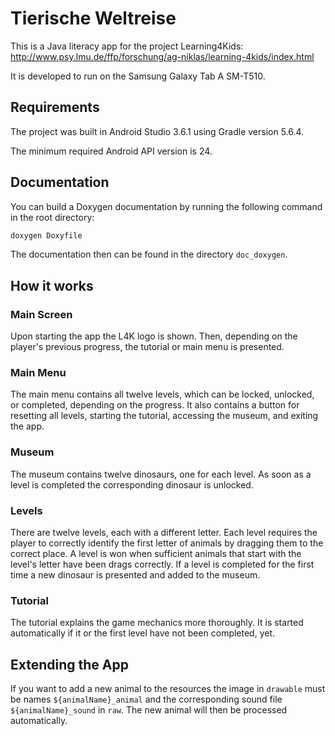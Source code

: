 # Tierische Weltreise

This is a Java literacy app for the project Learning4Kids: http://www.psy.lmu.de/ffp/forschung/ag-niklas/learning-4kids/index.html

It is developed to run on the Samsung Galaxy Tab A SM-T510.

## Requirements
The project was built in Android Studio 3.6.1 using Gradle version 5.6.4.

The minimum required Android API version is 24.

## Documentation
You can build a Doxygen documentation by running the following command in the root directory:

```sh
doxygen Doxyfile
```

The documentation then can be found in the directory `doc_doxygen`.

## How it works

### Main Screen
Upon starting the app the L4K logo is shown. Then, depending on the player's previous progress, the tutorial or main menu is presented.

### Main Menu
The main menu contains all twelve levels, which can be locked, unlocked, or completed, depending on the progress. It also contains a button for resetting all levels, starting the tutorial, accessing the museum, and exiting the app.

### Museum
The museum contains twelve dinosaurs, one for each level. As soon as a level is completed the corresponding dinosaur is unlocked.

### Levels
There are twelve levels, each with a different letter. Each level requires the player to correctly identify the first letter of animals by dragging them to the correct place. A level is won when sufficient animals that start with the level's letter have been drags correctly. If a level is completed for the first time a new dinosaur is presented and added to the museum.

### Tutorial
The tutorial explains the game mechanics more thoroughly. It is started automatically if it or the first level have not been completed, yet.

## Extending the App
If you want to add a new animal to the resources the image in `drawable` must be names `${animalName}_animal` and the corresponding sound file `${animalName}_sound` in `raw`. The new animal will then be processed automatically.



